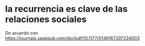 # la recurrencia es clave de las relaciones sociales
De acuerdo con 
https://journals.sagepub.com/doi/pdf/10.1177/0146167297234003 